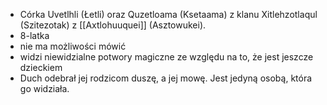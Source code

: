 - Córka Uvetlhli (Łetli) oraz Quzetloama (Ksetaama) z klanu Xitlehzotlaqul (Szitezotak) z [[Axtlohuuquei]] (Asztowukei).
- 8-latka
- nie ma możliwości mówić
- widzi niewidzialne potwory magiczne ze względu na to, że jest jeszcze dzieckiem
- Duch odebrał jej rodzicom duszę, a jej mowę. Jest jedyną osobą, która go widziała.